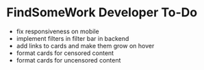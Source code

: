 # FindSomeWork Developer To-Do

- fix responsiveness on mobile
- implement filters in filter bar in backend
- add links to cards and make them grow on hover
- format cards for censored content
- format cards for uncensored content
